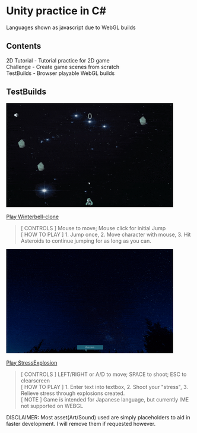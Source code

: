 # Unity practice in C#  
Languages shown as javascript due to WebGL builds  
  
## Contents
2D Tutorial - Tutorial practice for 2D game  
Challenge - Create game scenes from scratch  
TestBuilds - Browser playable WebGL builds
  
## TestBuilds  
<img src="TestBuilds/winter_sample1.gif" alt="winter gameplay" width="450" height="280">  

[Play Winterbell-clone](https://catsmile-nico.github.io/Unity-Practice/TestBuilds/Winterbell-clone/index.html)  
> [ CONTROLS ] Mouse to move; Mouse click for initial Jump  
> [ HOW TO PLAY ] 1. Jump once,  2. Move character with mouse,  3. Hit Asteroids to continue jumping for as long as you can.  
  
<img src="TestBuilds/stress_sample.gif" alt="stress gameplay" width="450" height="280"/>

[Play StressExplosion](https://catsmile-nico.github.io/Unity-Practice/TestBuilds/StressExplosion/index.html)  
> [ CONTROLS ] LEFT/RIGHT or A/D to move; SPACE to shoot;  ESC to clearscreen  
> [ HOW TO PLAY ] 1. Enter text into textbox,  2. Shoot your "stress",  3. Relieve stress through explosions created.  
> [ NOTE ] Game is intended for Japanese language, but currently IME not supported on WEBGL  
  
  
DISCLAIMER: Most asset(Art/Sound) used are simply placeholders to aid in faster development. I will remove them if requested however.  

